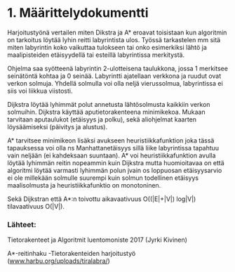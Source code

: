 # 1. Määrittelydokumentti

Harjoitustyönä vertailen miten Dikstra ja A* eroavat toisistaan kun algoritmin on tarkoitus löytää
lyhin reitti labyrintista ulos. Työssä tarkastelen mm sitä miten labyrintin koko vaikuttaa tulokseen
tai onko esimerkiksi lähtö ja maalipisteiden etäisyydellä tai esteillä labyrintissa merkitystä.

Ohjelma saa syötteenä labyrintin 2-ulotteisena taulukkona, jossa 1 merkitsee seinätöntä kohtaa ja 0
seinää. Labyrintti ajatellaan verkkona ja ruudut ovat verkon solmuja. Yhdellä solmulla voi olla
neljä vierussolmua, labyrintissa ei siis voi liikkua viistosti.

Dijkstra löytää lyhimmät polut annetusta lähtösolmusta kaikkiin verkon solmuihin. Dijkstra käyttää
aputietorakenteena minimikekoa. Mukaan tarvitaan aputaulukot (etäisyys ja polku), sekä
aliohjelmat kaarten löysäämiseksi (päivitys ja alustus).

A* tarvitsee minimikeon lisäksi avukseen heuristiikkafunktion joka tässä tapauksessa voi olla ns
Manhattanetäisyys sillä liike labyrintissa tapahtuu vain neljään (ei kahdeksaan suuntaan). A* voi
heuristiikkafunktion avulla löytää lyhimmän reitin nopeammin kuin Dijkstra mutta huomioitavaa on
että algoritmi löytää varmasti lyhimmän polun jvain os loppuosan etäisyysarvio ei ole millekään
solmulle suurempi kuin solmun todellinen etäisyys maalisolmusta ja heuristiikkafunktio
on monotoninen.

Sekä Dijkstran että A*:n toivottu aikavaativuus O((|E|+|V|) log|V|) tilavaativuus O(|V|).

### Lähteet:
Tietorakenteet ja Algoritmit luentomoniste 2017 (Jyrki Kivinen)

 A*-reitinhaku -Tietorakenteiden harjoitustyö (www.harbu.org/uploads/tiralabra/)
